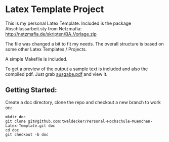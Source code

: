 # Latex Template Project #

This is my personal Latex Template.
Included is the package Abschlussarbeit.sty from Netzmafia:
http://netzmafia.de/skripten/BA_Vorlage.zip

The file was changed a bit to fit my needs.
The overall structure is based on some other Latex Templates / Projects.

A simple Makefile is included.

To get a preview of the output a sample text is included and also the compiled pdf.
Just grab [ausgabe.pdf](https://github.com/twaldecker/Personal-Hochschule-Muenchen-Latex-Template/blob/master/ausgabe.pdf?raw=true) and view it.

## Getting Started:
Create a doc directory, clone the repo and checkout a new branch to work on:

    mkdir doc
    git clone git@github.com:twaldecker/Personal-Hochschule-Muenchen-Latex-Template.git doc
    cd doc
    git checkout -b doc
